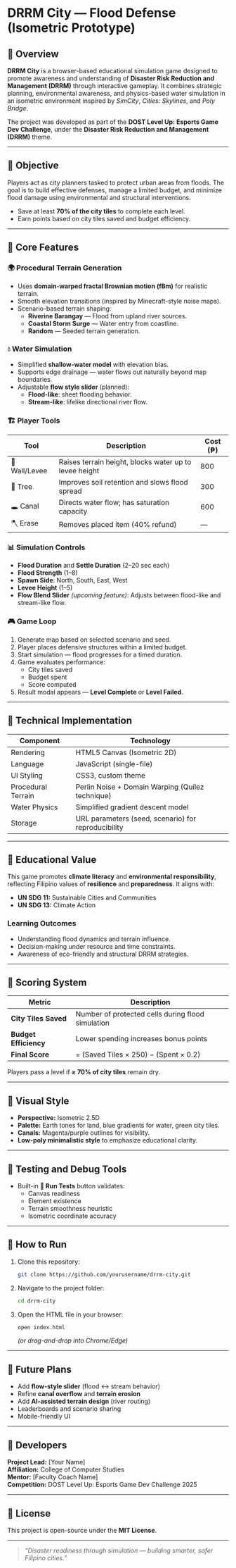 # DRRM City — Flood Defense (Isometric Prototype)

## 🧭 Overview
**DRRM City** is a browser-based educational simulation game designed to promote awareness and understanding of **Disaster Risk Reduction and Management (DRRM)** through interactive gameplay. It combines strategic planning, environmental awareness, and physics-based water simulation in an isometric environment inspired by *SimCity*, *Cities: Skylines*, and *Poly Bridge*.

The project was developed as part of the **DOST Level Up: Esports Game Dev Challenge**, under the **Disaster Risk Reduction and Management (DRRM)** theme.

---

## 🎯 Objective
Players act as city planners tasked to protect urban areas from floods. The goal is to build effective defenses, manage a limited budget, and minimize flood damage using environmental and structural interventions.

- Save at least **70% of the city tiles** to complete each level.
- Earn points based on city tiles saved and budget efficiency.

---

## 🧩 Core Features
### 🌍 Procedural Terrain Generation
- Uses **domain-warped fractal Brownian motion (fBm)** for realistic terrain.
- Smooth elevation transitions (inspired by Minecraft-style noise maps).
- Scenario-based terrain shaping:
  - **Riverine Barangay** — Flood from upland river sources.
  - **Coastal Storm Surge** — Water entry from coastline.
  - **Random** — Seeded terrain generation.

### 💧 Water Simulation
- Simplified **shallow-water model** with elevation bias.
- Supports edge drainage — water flows out naturally beyond map boundaries.
- Adjustable **flow style slider** (planned):
  - **Flood-like**: sheet flooding behavior.
  - **Stream-like**: lifelike directional river flow.

### 🏗️ Player Tools
| Tool | Description | Cost (₱) |
|------|--------------|-----------|
| 🧱 Wall/Levee | Raises terrain height, blocks water up to levee height | 800 |
| 🌳 Tree | Improves soil retention and slows flood spread | 300 |
| 🕳️ Canal | Directs water flow; has saturation capacity | 600 |
| 🪓 Erase | Removes placed item (40% refund) | — |

### 📊 Simulation Controls
- **Flood Duration** and **Settle Duration** (2–20 sec each)
- **Flood Strength** (1–8)
- **Spawn Side**: North, South, East, West
- **Levee Height** (1–5)
- **Flow Blend Slider** *(upcoming feature)*: Adjusts between flood-like and stream-like flow.

### 🎮 Game Loop
1. Generate map based on selected scenario and seed.
2. Player places defensive structures within a limited budget.
3. Start simulation — flood progresses for a timed duration.
4. Game evaluates performance:
   - City tiles saved
   - Budget spent
   - Score computed
5. Result modal appears — **Level Complete** or **Level Failed**.

---

## 🧱 Technical Implementation
| Component | Technology |
|------------|-------------|
| Rendering | HTML5 Canvas (Isometric 2D) |
| Language | JavaScript (single-file) |
| UI Styling | CSS3, custom theme |
| Procedural Terrain | Perlin Noise + Domain Warping (Quílez technique) |
| Water Physics | Simplified gradient descent model |
| Storage | URL parameters (seed, scenario) for reproducibility |

---

## 🧠 Educational Value
This game promotes **climate literacy** and **environmental responsibility**, reflecting Filipino values of **resilience** and **preparedness**. It aligns with:
- **UN SDG 11:** Sustainable Cities and Communities
- **UN SDG 13:** Climate Action

### Learning Outcomes
- Understanding flood dynamics and terrain influence.
- Decision-making under resource and time constraints.
- Awareness of eco-friendly and structural DRRM strategies.

---

## 🧾 Scoring System
| Metric | Description |
|---------|--------------|
| **City Tiles Saved** | Number of protected cells during flood simulation |
| **Budget Efficiency** | Lower spending increases bonus points |
| **Final Score** | = (Saved Tiles × 250) − (Spent × 0.2) |

Players pass a level if **≥ 70% of city tiles** remain dry.

---

## 🎨 Visual Style
- **Perspective:** Isometric 2.5D
- **Palette:** Earth tones for land, blue gradients for water, green city tiles.
- **Canals:** Magenta/purple outlines for visibility.
- **Low-poly minimalistic style** to emphasize educational clarity.

---

## 🧪 Testing and Debug Tools
- Built-in **🧪 Run Tests** button validates:
  - Canvas readiness
  - Element existence
  - Terrain smoothness heuristic
  - Isometric coordinate accuracy

---

## 🚀 How to Run
1. Clone this repository:
   ```bash
   git clone https://github.com/yourusername/drrm-city.git
   ```
2. Navigate to the project folder:
   ```bash
   cd drrm-city
   ```
3. Open the HTML file in your browser:
   ```bash
   open index.html
   ```
   *(or drag-and-drop into Chrome/Edge)*

---

## 🔮 Future Plans
- Add **flow-style slider** (flood ↔ stream behavior)
- Refine **canal overflow** and **terrain erosion**
- Add **AI-assisted terrain design** (river routing)
- Leaderboards and scenario sharing
- Mobile-friendly UI

---

## 👥 Developers
**Project Lead:** [Your Name]  
**Affiliation:** College of Computer Studies  
**Mentor:** [Faculty Coach Name]  
**Competition:** DOST Level Up: Esports Game Dev Challenge 2025

---

## 📄 License
This project is open-source under the **MIT License**.

---

> *“Disaster readiness through simulation — building smarter, safer Filipino cities.”*

